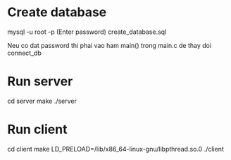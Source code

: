 # Create database
mysql -u root -p (Enter password)
create_database.sql

Neu co dat password thi phai vao ham main() trong main.c de thay doi connect_db

# Run server
cd server
make
./server

# Run client
cd client
make
LD_PRELOAD=/lib/x86_64-linux-gnu/libpthread.so.0 ./client
